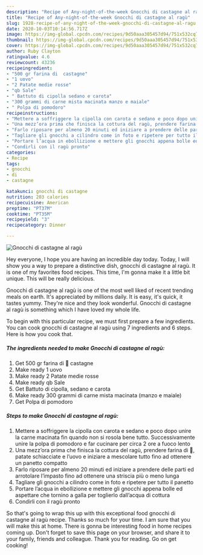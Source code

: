```yaml
---
description: "Recipe of Any-night-of-the-week Gnocchi di castagne al ragù"
title: "Recipe of Any-night-of-the-week Gnocchi di castagne al ragù"
slug: 1928-recipe-of-any-night-of-the-week-gnocchi-di-castagne-al-ragu
date: 2020-10-03T10:14:56.717Z
image: https://img-global.cpcdn.com/recipes/9d50aaa305457d94/751x532cq70/gnocchi-di-castagne-al-ragu-recipe-main-photo.jpg
thumbnail: https://img-global.cpcdn.com/recipes/9d50aaa305457d94/751x532cq70/gnocchi-di-castagne-al-ragu-recipe-main-photo.jpg
cover: https://img-global.cpcdn.com/recipes/9d50aaa305457d94/751x532cq70/gnocchi-di-castagne-al-ragu-recipe-main-photo.jpg
author: Ruby Clayton
ratingvalue: 4.6
reviewcount: 43236
recipeingredient:
- "500 gr farina di  castagne"
- "1 uovo"
- "2 Patate medie rosse"
- "qb Sale"
- " Battuto di cipolla sedano e carota"
- "300 grammi di carne mista macinata manzo e maiale"
- " Polpa di pomodoro"
recipeinstructions:
- "Mettere a soffriggere la cipolla con carota e sedano e poco dopo unire la carne macinata fin quando non si rosola bene tutto. Successivamente unire la polpa di pomodoro e far cucinare per circa 2 ore a fuoco lento"
- "Una mezz’ora prima che finisca la cottura del ragù, prendere farina di 🌰, patate schiacciate e l’uovo e iniziare a mescolare tutto fino ad ottenere un panetto compatto"
- "Farlo riposare per almeno 20 minuti ed iniziare a prendere delle parti ed arrotolare l’impasto fino ad ottenere una striscia più o meno lunga"
- "Tagliare gli gnocchi a cilindro come in foto e ripetere per tutto il panetto"
- "Portare l’acqua in ebollizione e mettere gli gnocchi appena bolle ed aspettare che tornino a galla per toglierlo dall’acqua di cottura"
- "Condirli con il ragù pronto"
categories:
- Recipe
tags:
- gnocchi
- di
- castagne

katakunci: gnocchi di castagne 
nutrition: 203 calories
recipecuisine: American
preptime: "PT37M"
cooktime: "PT35M"
recipeyield: "3"
recipecategory: Dinner

---
```



![Gnocchi di castagne al ragù](https://img-global.cpcdn.com/recipes/9d50aaa305457d94/751x532cq70/gnocchi-di-castagne-al-ragu-recipe-main-photo.jpg)

Hey everyone, I hope you are having an incredible day today. Today, I will show you a way to prepare a distinctive dish, gnocchi di castagne al ragù. It is one of my favorites food recipes. This time, I'm gonna make it a little bit unique. This will be really delicious.

Gnocchi di castagne al ragù is one of the most well liked of recent trending meals on earth. It's appreciated by millions daily. It is easy, it's quick, it tastes yummy. They're nice and they look wonderful. Gnocchi di castagne al ragù is something which I have loved my whole life.




To begin with this particular recipe, we must first prepare a few ingredients. You can cook gnocchi di castagne al ragù using 7 ingredients and 6 steps. Here is how you cook that.

<!--inarticleads1-->

##### The ingredients needed to make Gnocchi di castagne al ragù:

1. Get 500 gr farina di 🌰 castagne
1. Make ready 1 uovo
1. Make ready 2 Patate medie rosse
1. Make ready qb Sale
1. Get  Battuto di cipolla, sedano e carota
1. Make ready 300 grammi di carne mista macinata (manzo e maiale)
1. Get  Polpa di pomodoro




<!--inarticleads2-->

##### Steps to make Gnocchi di castagne al ragù:

1. Mettere a soffriggere la cipolla con carota e sedano e poco dopo unire la carne macinata fin quando non si rosola bene tutto. Successivamente unire la polpa di pomodoro e far cucinare per circa 2 ore a fuoco lento
1. Una mezz’ora prima che finisca la cottura del ragù, prendere farina di 🌰, patate schiacciate e l’uovo e iniziare a mescolare tutto fino ad ottenere un panetto compatto
1. Farlo riposare per almeno 20 minuti ed iniziare a prendere delle parti ed arrotolare l’impasto fino ad ottenere una striscia più o meno lunga
1. Tagliare gli gnocchi a cilindro come in foto e ripetere per tutto il panetto
1. Portare l’acqua in ebollizione e mettere gli gnocchi appena bolle ed aspettare che tornino a galla per toglierlo dall’acqua di cottura
1. Condirli con il ragù pronto




So that's going to wrap this up with this exceptional food gnocchi di castagne al ragù recipe. Thanks so much for your time. I am sure that you will make this at home. There is gonna be interesting food in home recipes coming up. Don't forget to save this page on your browser, and share it to your family, friends and colleague. Thank you for reading. Go on get cooking!
